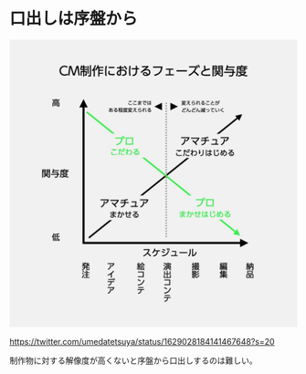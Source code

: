 # 口出しは序盤から

![CM制作におけるフェーズと関与度](/assets/img/CM制作におけるフェーズと関与度.jpeg)

https://twitter.com/umedatetsuya/status/1629028184141467648?s=20

制作物に対する解像度が高くないと序盤から口出しするのは難しい。
